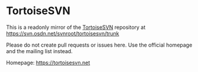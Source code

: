 # TortoiseSVN
This is a readonly mirror of the [TortoiseSVN](https://tortoisesvn.net) repository at https://svn.osdn.net/svnroot/tortoisesvn/trunk

Please do not create pull requests or issues here. Use the official homepage and the mailing list instead.

Homepage: https://tortoisesvn.net

